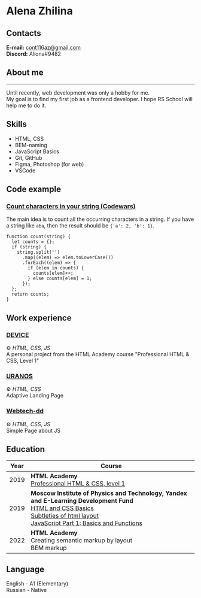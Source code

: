 # Alena Zhilina

## Contacts

**E-mail:** cont116az@gmail.com  
**Discord:** Aliona#9482

## About me

---

Until recently, web development was only a hobby for me.  
My goal is to find my first job as a frontend developer. I hope RS School will help me to do it.

## Skills

- HTML, CSS
- BEM-naming
- JavaScript Basics
- Git, GitHub
- Figma, Photoshop (for web)
- VSCode

## Code example

### [Count characters in your string (Codewars)](https://www.codewars.com/kata/52efefcbcdf57161d4000091/train/javascript)

The main idea is to count all the occurring characters in a string. If you have a string like `aba`, then the result should be `{'a': 2, 'b': 1}`.

```
function count(string) {
  let counts = {};
  if (string) {
    string.split('')
      .map((elem) => elem.toLowerCase())
      .forEach((elem) => {
        if (elem in counts) {
          counts[elem]++;
        } else counts[elem] = 1;
      });
  };
  return counts;
}
```

## Work experience

### [DEVICE](https://alenazh.github.io/74844-device-25/)

⚙️ _HTML, CSS, JS_  
A personal project from the HTML Academy course "Professional HTML & CSS, Level 1"

### [URANOS](https://alenazh.github.io/uranos/)

⚙️ _HTML, CSS_  
 Adaptive Landing Page

### [Webtech-dd](https://alenazh.github.io/webtech-dd/)

⚙️ _HTML, CSS, JS_  
 Simple Page about JS

## Education

| Year | Course                                                                                                                                                                                                                                                                                                                                                                                   |
| ---- | ---------------------------------------------------------------------------------------------------------------------------------------------------------------------------------------------------------------------------------------------------------------------------------------------------------------------------------------------------------------------------------------- |
| 2019 | **HTML Academy** <br> [Professional HTML & CSS, level 1](https://assets.htmlacademy.ru/certificates/intensive/109/74844.pdf)                                                                                                                                                                                                                                                             |
| 2019 | **Moscow Institute of Physics and Technology, Yandex and E-Learning Development Fund** <br> [HTML and CSS Basics](https://coursera.org/share/f25a9e14c50acdae0d6fa330ccc89eca) <br> [Subtleties of html layout](https://coursera.org/share/84ca28fc3c7fc575492f1ff05f146ef4) <br> [JavaScript Part 1: Basics and Functions](https://coursera.org/share/38010dfec69fef44217519d4ede8e05d) |
| 2022 | **HTML Academy** <br> Creating semantic markup by layout <br> BEM markup                                                                                                                                                                                                                                                                                                                 |

## Language

English - A1 (Elementary)  
Russian - Native
